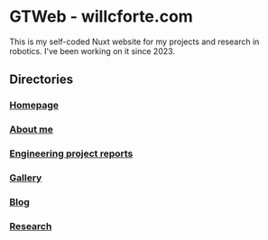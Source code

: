 # GTWeb - willcforte.com

This is my self-coded Nuxt website for my projects and research in robotics. I've been working on it since 2023.

## Directories

### [Homepage](https://willcforte.com/)

### [About me](https://willcforte.com/about)

### [Engineering project reports](https://willcforte.com/robotics)

### [Gallery](https://willcforte.com/gallery)

### [Blog](https://willcforte.com/articles)

### [Research](https://willcforte.com/research)
